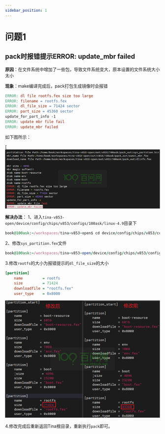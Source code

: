 ```yaml
---
sidebar_position: 1
---
```

# 问题1

## pack时报错提示ERROR: update_mbr failed

**原因**：在文件系统中增加了一些包，导致文件系统变大，原本设置的文件系统大小太小

**现象**：make编译完成后，pack打包生成镜像时会报错

```makefile
ERROR: dl file rootfs.fex size too large
ERROR: filename = rootfs.fex 
ERROR: dl_file_size = 71424 sector
ERROR: part_size = 45360 sector
update_for_part_info -1
ERROR: update mbr file fail
ERROR: update_mbr failed
```

如下图所示：

[![image](images/8362e1223ec0091bcf8070befcc815d0ffdda1c8.png)

**解决办法**：
1、进入`tina-v853-open/device/config/chips/v853/configs/100ask/linux-4.9`目录下

```ruby
book@100ask:~/workspaces/tina-v853-open$ cd device/config/chips/v853/configs/100ask/linux-4.9/
```

2、修改`sys_partition.fex`文件

```ruby
book@100ask:~/workspaces/tina-v853-open/device/config/chips/v853/configs/100ask/linux-4.9$ vi sys_partition.fex
```

3.修改`rootfs`的大小为报错提示的`dl_file_size`的大小

```ini
[partition]
    name         = rootfs
    size         = 71424
    downloadfile = "rootfs.fex"
    user_type    = 0x8000
```

![image](images/2d7e34f615f9d68b426a1b9027f3b697b8301fee.png)

4.修改完成后重新返回Tina根目录，重新执行`pack`即可。